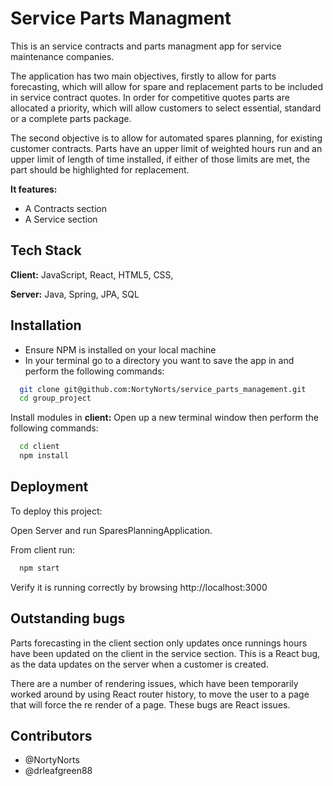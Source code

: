 # Service Parts Managment

This is an service contracts and parts managment app for service maintenance companies.

The application has two main objectives, firstly to allow for parts forecasting, which will allow for spare and replacement parts to be included in service contract quotes. In order for competitive quotes parts are allocated a priority, which will allow customers to select essential, standard or a complete parts package.

The second objective is to allow for automated spares planning, for existing customer contracts. Parts have an upper limit of weighted hours run and an upper limit of length of time installed, if either of those limits are met, the part should be highlighted for replacement.

**It features:**

- A Contracts section
- A Service section

## Tech Stack

**Client:** JavaScript, React, HTML5, CSS,

**Server:** Java, Spring, JPA, SQL


## Installation

- Ensure NPM is installed on your local machine
- In your terminal go to a directory you want to save the app in and perform the following commands:

```bash
  git clone git@github.com:NortyNorts/service_parts_management.git
  cd group_project
```

Install modules in **client:** Open up a new terminal window then perform the following commands:

```bash
  cd client
  npm install
```

## Deployment

To deploy this project:

Open Server and run SparesPlanningApplication.

From client run:

```bash
  npm start 
```
Verify it is running correctly by browsing http://localhost:3000

## Outstanding bugs

Parts forecasting in the client section only updates once runnings hours have been updated on the client in the service section. This is a React bug, as the data updates on the server when a customer is created.

There are a number of rendering issues, which have been temporarily worked around by using React router history, to move the user to a page that will force the re render of a page. These bugs are React issues.
## Contributors

- @NortyNorts
- @drleafgreen88
